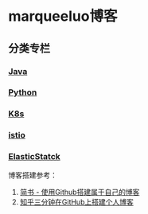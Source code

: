 # marqueeluo博客
## 分类专栏
### [Java](java/readme.md)
### [Python](python.readme.md)
### [K8s](k8s/readme.md)
### [istio](istio/readme.md)
### [ElasticStatck](es/readme.md)

博客搭建参考：
1. [简书 - 使用Github搭建属于自己的博客](https://www.jianshu.com/p/4f56cf990bba)</li>
2. [知乎三分钟在GitHub上搭建个人博客](https://zhuanlan.zhihu.com/p/28321740)</li>

